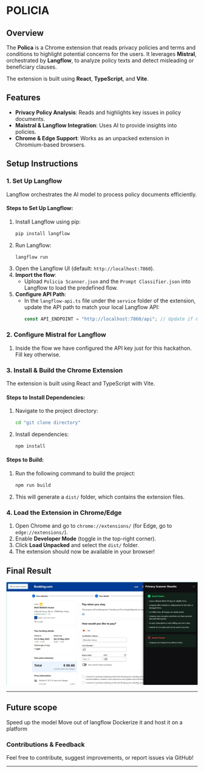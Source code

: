 # POLICIA

## Overview

The **Polica** is a Chrome extension that reads privacy policies and terms and conditions to highlight potential concerns for the users. It leverages **Mistral**, orchestrated by **Langflow**, to analyze policy texts and detect misleading or beneficiary clauses.

The extension is built using **React**, **TypeScript**, and **Vite**.

## Features

- **Privacy Policy Analysis**: Reads and highlights key issues in policy documents.
- **Maistral & Langflow Integration**: Uses AI to provide insights into policies.
- **Chrome & Edge Support**: Works as an unpacked extension in Chromium-based browsers.

## Setup Instructions


### 1. Set Up Langflow

Langflow orchestrates the AI model to process policy documents efficiently.

#### Steps to Set Up Langflow:

1. Install Langflow using pip:
   ```sh
   pip install langflow
   ```
2. Run Langflow:
   ```sh
   langflow run
   ```
3. Open the Langflow UI (default: `http://localhost:7860`).
4. **Import the flow**:
   - Upload `Policia Scanner.json` and the `Prompt Classifier.json` into Langflow to load the predefined flow.
5. **Configure API Path**:
   - In the `langflow-api.ts` file under the `service` folder of the extension, update the API path to match your local Langflow API:
     ```typescript
     const API_ENDPOINT = "http://localhost:7860/api"; // Update if needed
     ```
### 2. Configure Mistral for Langflow
1. Inside the flow we have configured the API key just for this hackathon. Fill key otherwise.
### 3. Install & Build the Chrome Extension

The extension is built using React and TypeScript with Vite.

#### Steps to Install Dependencies:

1. Navigate to the project directory:
   ```sh
   cd "git clone directory"
   ```
2. Install dependencies:
   ```sh
   npm install
   ```

#### Steps to Build:

1. Run the following command to build the project:
   ```sh
   npm run build
   ```
2. This will generate a `dist/` folder, which contains the extension files.

### 4. Load the Extension in Chrome/Edge

1. Open Chrome and go to `chrome://extensions/` (for Edge, go to `edge://extensions/`).
2. Enable **Developer Mode** (toggle in the top-right corner).
3. Click **Load Unpacked** and select the `dist/` folder.
4. The extension should now be available in your browser!

## Final Result

![alt text](image.png)


---

## Future scope
Speed up the model
Move out of langflow
Dockerize it and host it on a platform

### Contributions & Feedback

Feel free to contribute, suggest improvements, or report issues via GitHub!

---

